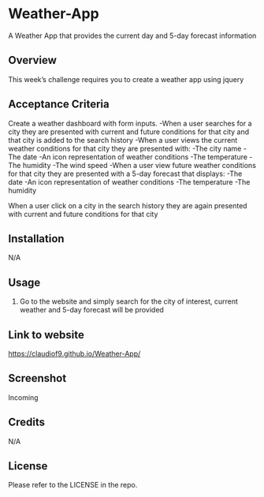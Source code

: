 # Weather-App

A Weather App that provides the current day and 5-day forecast information

## Overview

This week’s challenge requires you to create a weather app using jquery

## Acceptance Criteria

Create a weather dashboard with form inputs.
    -When a user searches for a city they are presented with current and future conditions for that city and that city is added to the search history
    -When a user views the current weather conditions for that city they are presented with:
        -The city name
        -The date
        -An icon representation of weather conditions
        -The temperature
        -The humidity
        -The wind speed
    -When a user view future weather conditions for that city they are presented with a 5-day forecast that displays:
        -The date
        -An icon representation of weather conditions
        -The temperature
        -The humidity

When a user click on a city in the search history they are again presented with current and future conditions for that city

## Installation

N/A

## Usage

1. Go to the website and simply search for the city of interest, current weather and 5-day forecast will be provided 

## Link to website
https://claudiof9.github.io/Weather-App/

## Screenshot
Incoming

## Credits

N/A

## License

Please refer to the LICENSE in the repo.
